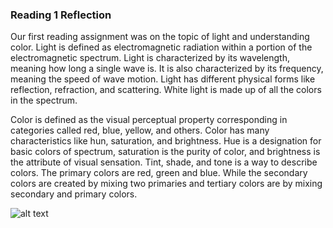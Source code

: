 ### Reading 1 Reflection
Our first reading assignment was on the topic of light and understanding color. Light is defined as electromagnetic radiation within a portion of the electromagnetic spectrum. Light is characterized by its wavelength, meaning how long a single wave is. It is also characterized by  its frequency, meaning the speed of wave motion. Light has different physical forms like reflection, refraction, and scattering. White light is made up of all the colors in the spectrum.

Color is defined as the visual perceptual property corresponding in categories called red, blue, yellow, and others. Color has many characteristics like hun, saturation, and brightness. Hue is a designation for basic colors of spectrum, saturation is the purity of color, and brightness is the attribute of visual sensation. Tint, shade, and tone is a way to describe colors. The primary colors are red, green and blue. While the secondary colors are created by mixing two primaries and tertiary colors are by mixing secondary and primary colors.

![alt text](https://www.decorativefilm.com/mm5/graphics/00000001/Spectrum_1000x667_1000x667.jpg "Logo Title Text 1")

